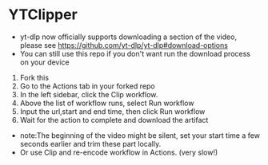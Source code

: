# YTClipper
+ yt-dlp now officially supports downloading a section of the video, please see https://github.com/yt-dlp/yt-dlp#download-options
+ You can still use this repo if you don't want run the download process on your device


1. Fork this
2. Go to the Actions tab in your forked repo
3. In the left sidebar, click the Clip workflow.
4. Above the list of workflow runs, select Run workflow
5. Input the url,start and end time, then click Run workflow
6. Wait for the action to complete and download the artifact
+ note:The beginning of the video might be silent, set your start time a few seconds earlier and trim these part locally.
+ Or use Clip and re-encode workflow in Actions. (very slow!)
